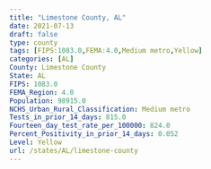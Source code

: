 ```yaml
---
title: "Limestone County, AL"
date: 2021-07-13
draft: false
type: county
tags: [FIPS:1083.0,FEMA:4.0,Medium metro,Yellow]
categories: [AL]
County: Limestone County
State: AL
FIPS: 1083.0
FEMA_Region: 4.0
Population: 98915.0
NCHS_Urban_Rural_Classification: Medium metro
Tests_in_prior_14_days: 815.0
Fourteen_day_test_rate_per_100000: 824.0
Percent_Positivity_in_prior_14_days: 0.052
Level: Yellow
url: /states/AL/limestone-county
---
```



